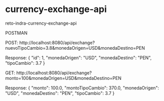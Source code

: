 # currency-exchange-api
reto-indra-currency-exchange-api

POSTMAN

POST:
http://localhost:8080/api/exchange?nuevoTipoCambio=3.8&monedaOrigen=USD&monedaDestino=PEN

Response:
{
    "id": 1,
    "monedaOrigen": "USD",
    "monedaDestino": "PEN",
    "tipoCambio": 3.7
}


GET:
http://localhost:8080/api/exchange?monto=100&monedaOrigen=USD&monedaDestino=PEN

Response:
{
    "monto": 100.0,
    "montoTipoCambio": 370.0,
    "monedaOrigen": "USD",
    "monedaDestino": "PEN",
    "tipoCambio": 3.7
}

